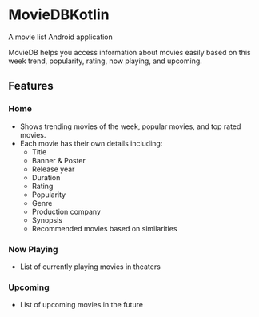 # MovieDBKotlin
A movie list Android application

MovieDB helps you access information about movies easily based on this week trend, popularity, rating, now playing, and upcoming.
 
## Features

### Home
- Shows trending movies of the week, popular movies, and top rated movies.
- Each movie has their own details including:
  - Title
  - Banner & Poster
  - Release year
  - Duration
  - Rating
  - Popularity
  - Genre
  - Production company
  - Synopsis
  - Recommended movies based on similarities

### Now Playing
- List of currently playing movies in theaters

### Upcoming
- List of upcoming movies in the future
